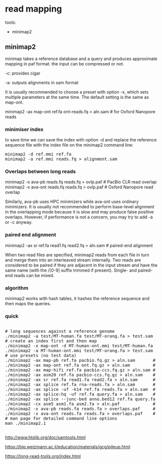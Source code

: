 # read mapping

tools:
- minimap2

## minimap2

minimap takes a reference database and a query and produces approximate mapping in paf format. the input can be compressed or not.

-c: provides cigar

-a: outputs alignments in sam format

It is usually recommended to choose a preset with option -x, which sets multiple parameters at the same time. The default setting is the same as map-ont.

minimap2 -ax map-ont ref.fa ont-reads.fq > aln.sam      # for Oxford Nanopore reads

### minimiser index
to save time we can save the index with option -d and replace the reference sequence file with the index file on the minimap2 command line:
<pre>
minimap2 -d ref.mmi ref.fa
minimap2 -a ref.mmi reads.fq > alignment.sam
</pre>

### Overlaps between long reads

minimap2 -x ava-pb  reads.fq reads.fq > ovlp.paf    # PacBio CLR read overlap
minimap2 -x ava-ont reads.fq reads.fq > ovlp.paf    # Oxford Nanopore read overlap

Similarly, ava-pb uses HPC minimizers while ava-ont uses ordinary minimizers. It is usually not recommended to perform base-level alignment in the overlapping mode because it is slow and may produce false positive overlaps. However, if performance is not a concern, you may try to add -a or -c anyway.

### paired end alignment

minimap2 -ax sr ref.fa read1.fq read2.fq > aln.sam     # paired-end alignment

When two read files are specified, minimap2 reads from each file in turn and merge them into an interleaved stream internally. Two reads are considered to be paired if they are adjacent in the input stream and have the same name (with the /[0-9] suffix trimmed if present). Single- and paired-end reads can be mixed.

### algorithm

minimap2 works with hash tables, it hashes the reference sequence and then maps the queries.

### quick
<pre>

# long sequences against a reference genome
./minimap2 -a test/MT-human.fa test/MT-orang.fa > test.sam
# create an index first and then map
./minimap2 -x map-ont -d MT-human-ont.mmi test/MT-human.fa
./minimap2 -a MT-human-ont.mmi test/MT-orang.fa > test.sam
# use presets (no test data)
./minimap2 -ax map-pb ref.fa pacbio.fq.gz > aln.sam       # PacBio CLR genomic reads
./minimap2 -ax map-ont ref.fa ont.fq.gz > aln.sam         # Oxford Nanopore genomic reads
./minimap2 -ax map-hifi ref.fa pacbio-ccs.fq.gz > aln.sam # PacBio HiFi/CCS genomic reads (v2.19 or later)
./minimap2 -ax asm20 ref.fa pacbio-ccs.fq.gz > aln.sam    # PacBio HiFi/CCS genomic reads (v2.18 or earlier)
./minimap2 -ax sr ref.fa read1.fa read2.fa > aln.sam      # short genomic paired-end reads
./minimap2 -ax splice ref.fa rna-reads.fa > aln.sam       # spliced long reads (strand unknown)
./minimap2 -ax splice -uf -k14 ref.fa reads.fa > aln.sam  # noisy Nanopore Direct RNA-seq
./minimap2 -ax splice:hq -uf ref.fa query.fa > aln.sam    # Final PacBio Iso-seq or traditional cDNA
./minimap2 -ax splice --junc-bed anno.bed12 ref.fa query.fa > aln.sam  # prioritize on annotated junctions
./minimap2 -cx asm5 asm1.fa asm2.fa > aln.paf             # intra-species asm-to-asm alignment
./minimap2 -x ava-pb reads.fa reads.fa > overlaps.paf     # PacBio read overlap
./minimap2 -x ava-ont reads.fa reads.fa > overlaps.paf    # Nanopore read overlap
# man page for detailed command line options
man ./minimap2.1

</pre>


http://www.htslib.org/doc/samtools.html

https://bip.weizmann.ac.il/education/materials/gcg/pileup.html

https://long-read-tools.org/index.html